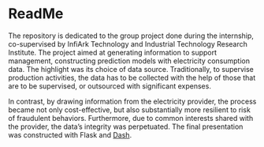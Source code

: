 # ReadMe

The repository is dedicated to the group project done during the internship, co-supervised by InfiArk Technology and Industrial Technology Research Institute. The project aimed at generating information to support management, constructing prediction models with electricity consumption data. The highlight was its choice of data source. Traditionally, to supervise production activities, the data has to be collected with the help of those that are to be supervised, or outsourced with significant expenses.

In contrast, by drawing information from the electricity provider, the process became not only cost-effective, but also substantially more resilient to risk of fraudulent behaviors. Furthermore, due to common interests shared with the provider, the data’s integrity was perpetuated. The final presentation was constructed with Flask and [Dash](https://plotly.com/dash/).
